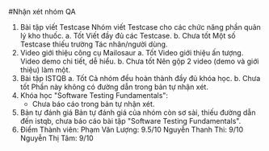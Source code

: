 #Nhận xét nhóm QA
1.	Bài tập viết Testcase
    Nhóm viết Testcase cho các chức năng phần quản lý kho thuốc.
    a. Tốt
        Viết đầy đủ các Testcase.
    b. Chưa tốt
        Một số Testcase thiếu trường Tác nhân/người dùng.
2.	Video giới thiệu công cụ Mailosaur
    a. Tốt
        Video giới thiệu ấn tượng.
        Video demo chi tiết, dễ hiểu.
    b. Chưa tốt
        Nên gộp 2 video (demo và giới thiệu) làm một.
3. Bài tập ISTQB
    a. Tốt
        Cả nhóm đều hoàn thành đầy đủ khóa học.
    b. Chưa tốt
        Phần này không có đường dẫn trong bản tự nhận xét.
4. Khóa học "Software Testing Fundamentals":
    - Chưa báo cáo trong bản tự nhận xét.
4. Bản tự đánh giá
    Bản tự đánh giá của nhóm còn sơ sài, thiếu đường dẫn đến istqb, chưa báo cáo bài tập "Software Testing Fundamentals".
5.	Điểm
    Thành viên:
        Phạm Văn Lượng: 9.5/10
        Nguyễn Thanh Thi: 9/10
        Nguyễn Thị Tâm: 9/10
